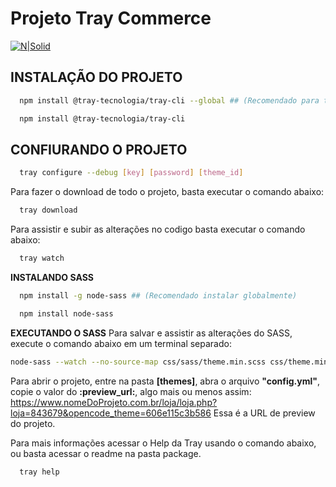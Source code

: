 # Projeto Tray Commerce
[![N|Solid](https://static3.tcdn.com.br/files/841504/themes/219/img/superteia.png?53e0d03b9b7e1961be46b00aeaec3ce1)](https://superteia.com.br/)

## INSTALAÇÃO DO PROJETO
```sh
  npm install @tray-tecnologia/tray-cli --global ## (Recomendado para ter os comandos salvos no path do sistema)
```
```sh
  npm install @tray-tecnologia/tray-cli
```

## CONFIURANDO O PROJETO
```sh
  tray configure --debug [key] [password] [theme_id]
```

Para fazer o download de todo o projeto, basta executar o comando abaixo:
```sh
  tray download
```

Para assistir e subir as alterações no codigo basta executar o comando abaixo:
```sh
  tray watch
```

**INSTALANDO SASS**
```sh
  npm install -g node-sass ## (Recomendado instalar globalmente)
```

```sh
  npm install node-sass
```

**EXECUTANDO O SASS**
Para salvar e assistir as alterações do SASS, execute o comando abaixo em um terminal separado:
```sh
node-sass --watch --no-source-map css/sass/theme.min.scss css/theme.min.css --style=compressed           ## Este comando assistira as mudanças do SASS e minificará o css fianl
```

Para abrir o projeto, entre na pasta **[themes]**, abra o arquivo **"config.yml"**, copie o valor do **:preview_url:**, algo mais ou menos assim: https://www.nomeDoProjeto.com.br/loja/loja.php?loja=843679&opencode_theme=606e115c3b586
Essa é a URL de preview do projeto.

Para mais informações acessar o Help da Tray usando o comando abaixo, ou basta acessar o readme na pasta package.
```sh
  tray help
```